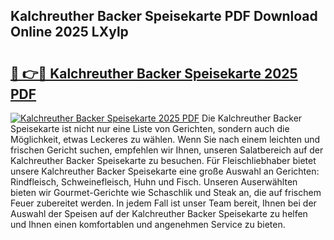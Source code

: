 ## Kalchreuther Backer Speisekarte PDF Download Online 2025 LXylp

# <h2><a href="http://gc5wml.nevu.top/?p=Kalchreuther+Backer+Speisekarte">🔗 👉🔴 Kalchreuther Backer Speisekarte 2025 PDF</a></h2>

[![Kalchreuther Backer Speisekarte 2025 PDF](https://i.imgur.com/dBaPXMq.png)](http://gc5wml.nevu.top/?p=Kalchreuther+Backer+Speisekarte)
Die Kalchreuther Backer Speisekarte ist nicht nur eine Liste von Gerichten, sondern auch die Möglichkeit, etwas Leckeres zu wählen. Wenn Sie nach einem leichten und frischen Gericht suchen, empfehlen wir Ihnen, unseren Salatbereich auf der Kalchreuther Backer Speisekarte zu besuchen. Für Fleischliebhaber bietet unsere Kalchreuther Backer Speisekarte eine große Auswahl an Gerichten: Rindfleisch, Schweinefleisch, Huhn und Fisch. Unseren Auserwählten bieten wir Gourmet-Gerichte wie Schaschlik und Steak an, die auf frischem Feuer zubereitet werden. In jedem Fall ist unser Team bereit, Ihnen bei der Auswahl der Speisen auf der Kalchreuther Backer Speisekarte zu helfen und Ihnen einen komfortablen und angenehmen Service zu bieten.
